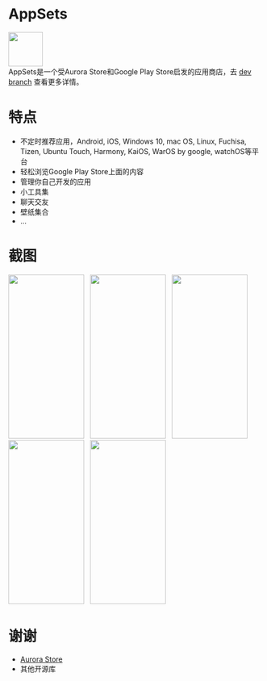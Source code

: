# AppSets
<img src="https://i.loli.net/2020/04/30/kWQH2nTSPXVed4B.png" width="68" height="68"/><br>
AppSets是一个受Aurora Store和Google Play Store启发的应用商店，去 <a href="https://github.com/Xucaiju/AppSets/tree/dev">dev branch</a> 查看更多详情。
# 特点
* 不定时推荐应用，Android, iOS, Windows 10, mac OS, Linux, Fuchisa, Tizen, Ubuntu Touch, Harmony, KaiOS, WarOS by google, watchOS等平台
* 轻松浏览Google Play Store上面的内容
* 管理你自己开发的应用
* 小工具集
* 聊天交友
* 壁纸集合
* ...
# 截图
<img src="https://i.loli.net/2020/07/20/amhKkt8YETJSXd4.png" width="150" height="325"/>&nbsp;&nbsp;
<img src="https://i.loli.net/2020/07/20/K5hngo4s3q9bRwT.png" width="150" height="325"/>&nbsp;&nbsp;
<img src="https://i.loli.net/2020/07/20/eplMzXRnQgS8ZED.png" width="150" height="325"/>&nbsp;&nbsp;
<img src="https://i.loli.net/2020/07/20/izHlwcnjY9xPfpu.png" width="150" height="325"/>&nbsp;&nbsp;
<img src="https://i.loli.net/2020/07/20/3e1IpXHs2oa65wR.png" width="150" height="325"/>&nbsp;&nbsp;
# 谢谢
* <a href="https://gitlab.com/AuroraOSS">Aurora Store</a>
* 其他开源库

